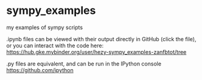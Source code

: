 # sympy_examples
my examples of sympy scripts

.ipynb files can be viewed with their output directly in GitHub (click the file), or you can interact with the code here: https://hub.gke.mybinder.org/user/hezy-sympy_examples-zanfbtot/tree

.py files are equivalent, and can be run in the IPython console https://github.com/ipython
